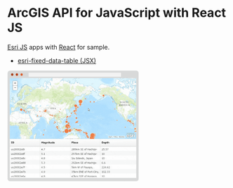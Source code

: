 # ArcGIS API for JavaScript with React JS

[Esri JS](https://developers.arcgis.com/javascript/) apps with [React](https://facebook.github.io/react/index.html) for sample.

* [esri-fixed-data-table (JSX)](https://ynunokawa.github.io/esri-react-js/esri-fixed-data-table/)

<img src="demo-EFDT.gif" width="300px"/>
